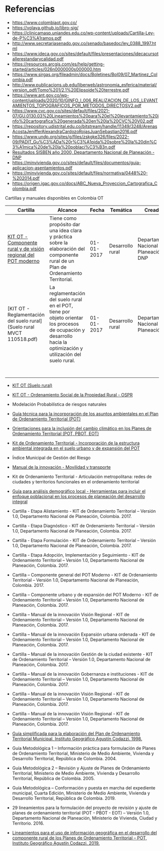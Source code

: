 # Referencias

* https://www.colombiaot.gov.co/
* https://volaya.github.io/libro-sig/
* https://clinicamasp.uniandes.edu.co/wp-content/uploads/Cartilla-Ley-de-P%C3%A1ramos.pdf
* http://www.secretariasenado.gov.co/senado/basedoc/ley_0388_1997.html
* https://www.ideca.gov.co/sites/default/files/presentaciones/idecacursotallerestandarycalidad.pdf
* https://resources.arcgis.com/es/help/getting-started/articles/026n0000000s000000.htm
* https://www.sirgas.org/fileadmin/docs/Boletines/Bol09/07_Martinez_Colombia.pdf
* http://www.publicacions.ub.edu/liberweb/astronomia_esferica/material/version_pdf/Tomo%201/2.1%20Elipsoide%20terrestre.pdf
* https://www.ant.gov.co/wp-content/uploads/2020/10/GINFO_I_006_REALIZACION_DE_LOS_LEVANTAMIENTOS_TOPOGRAFICOS_POR_METODOS_DIRECTOSV2.pdf
* https://www.cvc.gov.co/sites/default/files/2021-07/GU.0130.03%20Lineamientos%20para%20el%20levantamiento%20info%20cartografica%20generada%20en%20la%20CVC%20V02.pdf
* https://repository.udistrital.edu.co/bitstream/handle/11349/3248/ArenasAcostaJenifferAlexandraCardozoRojasJuanSebastian2016.pdf
* https://www.undp.org/sites/g/files/zskgke326/files/2022-09/PADIT_Gu%C3%ADa%20r%C3%A1pida%20sobre%20la%20din%C3%A1mica%20de%20la%20poblaci%C3%B3n.pdf
* [Resultados SISBEN año 2000, Departamento Nacional de Planeación - DNP](https://www.acnur.org/fileadmin/Documentos/Publicaciones/2007/5682.pdf)
* https://minvivienda.gov.co/sites/default/files/documentos/guia-aplicacion-asentamientos.pdf
* https://minvivienda.gov.co/sites/default/files/normativa/0448%20-%202014.pdf
* https://origen.igac.gov.co/docs/ABC_Nueva_Proyeccion_Cartografica_Colombia.pdf


Cartillas y manuales disponibles en Colombia OT

| Cartilla                                                                             | Alcance                                                                                                                                                              | Fecha       | Temática          | Creador                                     |
|--------------------------------------------------------------------------------------|----------------------------------------------------------------------------------------------------------------------------------------------------------------------|-------------|-------------------|---------------------------------------------|
| [KIT OT - Componente rural y de visión regional del POT moderno](Componente_RVR.pdf) | Tiene como propósito dar una idea clara y práctica sobre la elaboración del componente rural de un Plan de Ordenamiento Territorial.                                 | 01-01-2017  | Desarrollo rural  | Departamento Nacional de Planeación - DNP   |
| [KIT OT - Reglamentación del suelo rural](Suelo rural MVCT 110518.pdf)               | La reglamentación del suelo rural en el POT, tiene por objeto orientar los procesos de ocupación y desarrollo hacia la optimización y utilización del suelo rural.   | 01-01-2017  | Desarrollo rural  | Departamento Nacional de Planeación         |
|                                                                                      |                                                                                                                                                                      |             |                   |                                             |
|                                                                                      |                                                                                                                                                                      |             |                   |                                             |
|                                                                                      |                                                                                                                                                                      |             |                   |                                             |
|                                                                                      |                                                                                                                                                                      |             |                   |                                             |
|                                                                                      |                                                                                                                                                                      |             |                   |                                             |
|                                                                                      |                                                                                                                                                                      |             |                   |                                             |
|                                                                                      |                                                                                                                                                                      |             |                   |                                             |


* [KIT OT (Suelo rural)](https://portalterritorial.dnp.gov.co/KitOT/Content/uploads/Suelo%20rural%20MVCT%20110518.pdf)
* [KIT OT - Ordenamiento Social de la Propiedad Rural - OSPR](https://portalterritorial.dnp.gov.co/KitOT/Content/uploads/Cartilla%20OSPR.pdf)
* Modelación Probabilística de riesgos naturales
* [Guía técnica para la incorporación de los asuntos ambientales en el Plan de Ordenamiento Territorial (POT)](https://sie.car.gov.co/server/api/core/bitstreams/32bcd05e-80a2-44b9-afed-2a8f208150c1/content)
* [Orientaciones para la inclusión del cambio climático en los Planes de Ordenamiento Territorial (POT, PBOT, EOT)](https://www.car.gov.co/uploads/files/5b070c9370ad3.pdf)
* [Kit de Ordenamiento Territorial - Incorporación de la estructura ambiental integrada en el suelo urbano y de expansión del POT ](https://portalterritorial.dnp.gov.co/KitOT/Content/uploads/C%20AMBIENTAL.pdf)
* Índice Municipal de Gestión del Riesgo
* [Manual de la innovación - Movilidad y transporte](https://portalterritorial.dnp.gov.co/KitOT/Content/uploads/Manual%20innovacion%20Movilidad%20y%20Transporte%20PDF.pdf)
* Kit de Ordenamiento Territorial -  Articulación metropolitana: redes de ciudades y territorios funcionales en el ordenamiento territorial
* [Guía para análisis demográfico local - Herramientas para incluir el enfoque poblacional en los procesos de planeación del desarrollo integral](https://colombia.unfpa.org/sites/default/files/pub-pdf/Gui%CC%81a-Dina%CC%81micas-Demografi%CC%81a.pdf)


* Cartilla - Etapa Alistamiento - KIT de Ordenamiento Territorial – Versión 1.0, Departamento Nacional de Planeación, Colombia. 2017. 
* Cartilla - Etapa Diagnóstico - KIT de Ordenamiento Territorial – Versión 1.0, Departamento Nacional de Planeación, Colombia. 2017. 
* Cartilla - Etapa Formulación - KIT de Ordenamiento Territorial – Versión 1.0, Departamento Nacional de Planeación, Colombia. 2017. 
* Cartilla - Etapa Adopción, Implementación y Seguimiento - KIT de Ordenamiento Territorial – Versión 1.0, Departamento Nacional de Planeación, Colombia. 2017. 
* Cartilla – Componente general del POT Moderno - KIT de Ordenamiento Territorial – Versión 1.0, Departamento Nacional de Planeación, Colombia. 2017. 
* Cartilla – Componente urbano y de expansión del POT Moderno - KIT de Ordenamiento Territorial – Versión 1.0, Departamento Nacional de Planeación, Colombia. 2017. 
* Cartilla – Manual de la innovación Visión Regional - KIT de Ordenamiento Territorial – Versión 1.0, Departamento Nacional de Planeación, Colombia. 2017. 
* Cartilla – Manual de la innovación Expansión urbana ordenada - KIT de Ordenamiento Territorial – Versión 1.0, Departamento Nacional de Planeación, Colombia. 2017. 
* Cartilla – Manual de la innovación Gestión de la ciudad existente - KIT de Ordenamiento Territorial – Versión 1.0, Departamento Nacional de Planeación, Colombia. 2017. 
* Cartilla – Manual de la innovación Gobernanza e instituciones - KIT de Ordenamiento Territorial – Versión 1.0, Departamento Nacional de Planeación, Colombia. 2017. 
* Cartilla – Manual de la innovación Visión Regional - KIT de Ordenamiento Territorial – Versión 1.0, Departamento Nacional de Planeación, Colombia. 2017. 
* Cartilla – Manual de la innovación Visión Regional - KIT de Ordenamiento Territorial – Versión 1.0, Departamento Nacional de Planeación, Colombia. 2017. 
* [Guía simplificada para la elaboración del Plan de Ordenamiento Territorial Municipal, Instituto Geográfico Agustín Codazzi. 1998.](https://www.faoswalim.org/resources/Land/Land_resource_Mgt/pdfdocs/guia_sim.pdf)
* Guía Metodológica 1 – Información práctica para formulación de Planes de Ordenamiento Territorial, Ministerio de Medio Ambiente, Vivienda y Desarrollo Territorial, República de Colombia. 2004.
* Guía Metodológica 2 – Revisión y Ajuste de Planes de Ordenamiento Territorial, Ministerio de Medio Ambiente, Vivienda y Desarrollo Territorial, República de Colombia. 2005.
* Guía Metodológica – Conformación y puesta en marcha del expediente municipal, Cuarta Edición, Ministerio de Medio Ambiente, Vivienda y Desarrollo Territorial, República de Colombia. 2019.
* 29 lineamientos para la formulación del proyecto de revisión y ajuste de planes de ordenamiento territorial (POT - PBOT - EOT) – Versión 1.0, Departamento Nacional de Planeación, Ministerio de Vivienda, Ciudad y Territorio. 2016.
* [Lineamientos para el uso de información geográfica en el desarrollo del componente rural de los Planes de Ordenamiento Territorial – POT, Instituto Geográfico Agustín Codazzi. 2019.](https://www.colombiaot.gov.co/docs/cartilla_pot.pdf)
